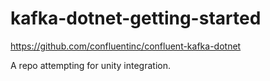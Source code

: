 # kafka-dotnet-getting-started

https://github.com/confluentinc/confluent-kafka-dotnet

A repo attempting for unity integration.
